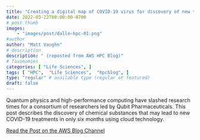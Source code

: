 ```yaml
---
title: "Creating a digital map of COVID-19 virus for discovery of new treatment compounds"
date: 2022-03-22T00:00:00-0700
# post thumb
images:
    - "images/post/dalle-hpc-01.png"
#author
author: "Matt Vaughn"
# description
description: " (reposted from AWS HPC Blog)"
# Taxonomies
categories: [ "Life Sciences", ]
tags: [ "HPC",  "Life Sciences",  "hpcblog", ]
type: "regular" # available type (regular or featured)
draft: false
---
```


Quantum physics and high-performance computing have slashed research times for a consortium of researchers led by Qubit Pharmaceuticals. This post describes the discovery of chemical substances that may lead to new COVID-19 treatments in only six months using cloud technology.

<a href="https://aws.amazon.com/blogs/hpc/creating-a-digital-map-of-covid-19-virus-for-discovery-of-new-treatment-compounds/" class="btn btn-primary btn-lg active" role="button" aria-pressed="true" style="margin-top: 8px;">Read the Post on the AWS Blog Channel</a>